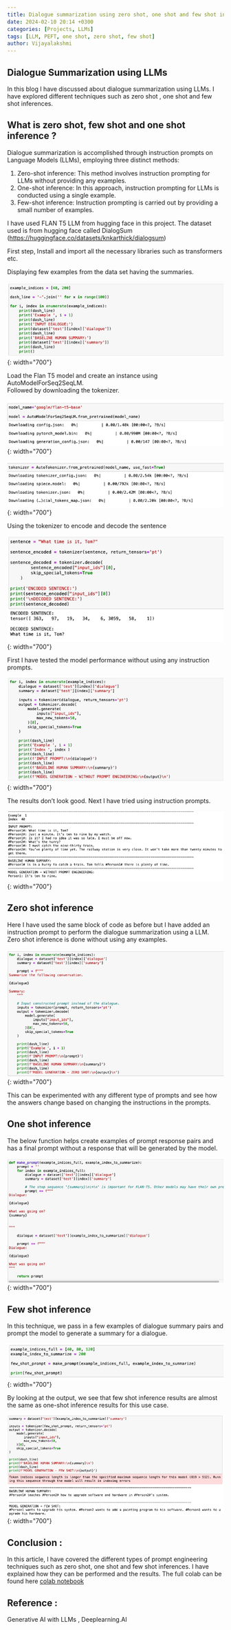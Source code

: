 ```yaml
---
title: Dialogue summarization using zero shot, one shot and few shot inferences
date: 2024-02-10 20:14 +0300
categories: [Projects, LLMs]
tags: [LLM, PEFT, one shot, zero shot, few shot]
author: Vijayalakshmi
---
```


## Dialogue Summarization using LLMs

In this blog I have discussed about dialogue summarization using LLMs. I have explored different techniques such as zero shot , one shot and few shot inferences. 

## What is zero shot, few shot and one shot inference ?


Dialogue summarization is accomplished through instruction prompts on Language Models (LLMs), employing three distinct methods:
1. Zero-shot inference: This method involves instruction prompting for LLMs without providing any examples.
2. One-shot inference: In this approach, instruction prompting for LLMs is conducted using a single example.
3. Few-shot inference: Instruction prompting is carried out by providing a small number of examples.


I have used FLAN T5  LLM from hugging face in this project. The dataset used is from hugging face called DialogSum (https://huggingface.co/datasets/knkarthick/dialogsum)

First step, Install and import all the necessary libraries such as transformers etc. 
 
Displaying few examples from the data set having the summaries.

![Template Blog](assets/img/posts/2024-04-05-dialogue-summarization/dialog-1.jpg){: width="700"}

Load the Flan T5 model and create an instance using  AutoModelForSeq2SeqLM.  
Followed by downloading the tokenizer.

![Template Blog](assets/img/posts/2024-04-05-dialogue-summarization/dialog-2.jpg){: width="700"}

![Template Blog](assets/img/posts/2024-04-05-dialogue-summarization/dialog-3-tokenizer.jpg){: width="700"}

Using the tokenizer to encode and decode the sentence

![Template Blog](assets/img/posts/2024-04-05-dialogue-summarization/dialog-4-test-tokenizer.jpg){: width="700"}


First I have tested the model performance without using any instruction prompts.

![Template Blog](assets/img/posts/2024-04-05-dialogue-summarization/dialog-5.jpg){: width="700"}

The results don’t look good. Next I have tried using instruction prompts.

![Template Blog](assets/img/posts/2024-04-05-dialogue-summarization/dialog-6-result.jpg){: width="700"}

## Zero shot inference

Here I have used the same block of code as before but I have added an instruction prompt to perform the dialogue summarization using a LLM. Zero shot inference is done without using any examples.

![Template Blog](assets/img/posts/2024-04-05-dialogue-summarization/zero-shot.jpg){: width="700"}

This can be experimented with any different type of prompts and see how the answers change based on changing the instructions in the prompts. 

## One shot inference

The below function helps create examples of prompt response pairs and has a final prompt without a response that will be generated by the model.

![Template Blog](assets/img/posts/2024-04-05-dialogue-summarization/one-shot-1.jpg){: width="700"}


## Few shot inference

In this technique, we pass in a few examples of dialogue summary pairs and prompt the model to generate a summary for a dialogue. 

![Template Blog](assets/img/posts/2024-04-05-dialogue-summarization/few-shot.jpg){: width="700"}

By looking at the output, we see that few shot inference results are almost the same as one-shot inference results for this use case.

![Template Blog](assets/img/posts/2024-04-05-dialogue-summarization/few-shot-result.jpg){: width="700"}


## Conclusion : 

In this article, I have covered the different types of prompt engineering techniques such as zero shot, one shot and few shot inferences. I have explained how they can be performed and the results. The full colab can be found here [colab notebook](https://github.com/vijayalakshmi-ml/LLM_Projects/blob/main/OneShot_FewShotInference_Dialogue_Summarization.ipynb)  


## Reference : 
Generative AI with LLMs , Deeplearning.AI



